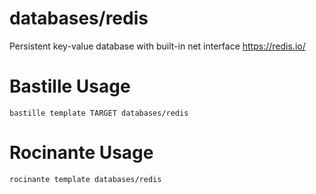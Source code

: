 # databases/redis
Persistent key-value database with built-in net interface
https://redis.io/

# Bastille Usage
```shell
bastille template TARGET databases/redis
```

# Rocinante Usage
```shell
rocinante template databases/redis
```
